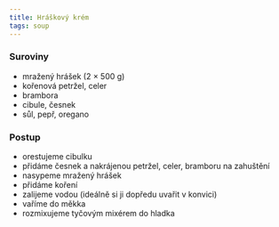 ```yaml
---
title: Hráškový krém
tags: soup
---
```


### Suroviny
- mražený hrášek (2 × 500 g) 
- kořenová petržel, celer
- brambora
- cibule, česnek
- sůl, pepř, oregano

### Postup
- orestujeme cibulku
- přidáme česnek a nakrájenou petržel, celer, bramboru na zahuštění
- nasypeme mražený hrášek
- přidáme koření
- zalijeme vodou (ideálně si ji dopředu uvařit v konvici)
- vaříme do měkka
- rozmixujeme tyčovým mixérem do hladka
